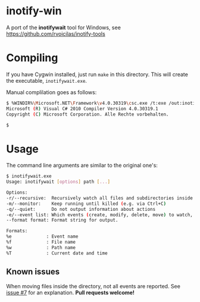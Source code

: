inotify-win
===========
A port of the **inotifywait** tool for Windows, see https://github.com/rvoicilas/inotify-tools

Compiling
=========
If you have Cygwin installed, just run `make` in this directory. This will create the executable, `inotifywait.exe`.

Manual complilation goes as follows:

```sh
$ %WINDIR%\Microsoft.NET\Framework\v4.0.30319\csc.exe /t:exe /out:inotifywait.exe src\*.cs
Microsoft (R) Visual C# 2010 Compiler Version 4.0.30319.1
Copyright (C) Microsoft Corporation. Alle Rechte vorbehalten.

$ 
```

Usage
=====
The command line arguments are similar to the original one's:

```sh
$ inotifywait.exe
Usage: inotifywait [options] path [...]

Options:
-r/--recursive:  Recursively watch all files and subdirectories inside path
-m/--monitor:    Keep running until killed (e.g. via Ctrl+C)
-q/--quiet:      Do not output information about actions
-e/--event list: Which events (create, modify, delete, move) to watch, comma-separated. Default: all
--format format: Format string for output.

Formats:
%e             : Event name
%f             : File name
%w             : Path name
%T             : Current date and time
```

Known issues
------------
When moving files inside the directory, not all events are reported. See [issue #7](https://github.com/thekid/inotify-win/issues/7) for an explanation. **Pull requests welcome!**
